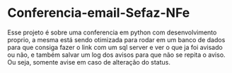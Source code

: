 # Conferencia-email-Sefaz-NFe
Esse projeto é sobre uma conferencia em python com desenvolvimento proprio, a mesma está sendo otimizada para rodar em um banco de dados para que consiga fazer o link com um sql server e ver o que ja foi avisado ou não, e também salvar um log dos avisos para que não se repita o aviso. Ou seja, somente avise em caso de alteração do status.

